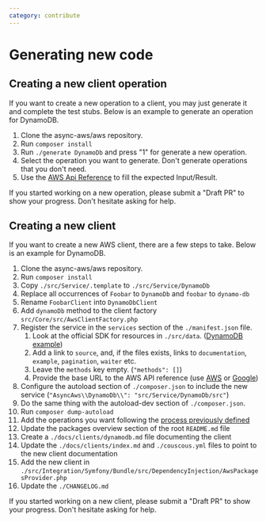 ```yaml
---
category: contribute
---
```


# Generating new code

## Creating a new client operation

If you want to create a new operation to a client, you may just generate it and complete the
test stubs. Below is an example to generate an operation for DynamoDB.

1. Clone the async-aws/aws repository.
1. Run `composer install`
1. Run `./generate DynamoDb` and press "1" for generate a new operation.
1. Select the operation you want to generate. Don't generate operations that you don't need.
1. Use the [AWS Api Reference](https://docs.aws.amazon.com/amazondynamodb/latest/APIReference/API_Operations.html) to fill the expected Input/Result.

If you started working on a new operation, please submit a "Draft PR" to show your
progress. Don't hesitate asking for help.

## Creating a new client

If you want to create a new AWS client, there are a few steps to take. Below
is an example for DynamoDB.

1. Clone the async-aws/aws repository.
1. Run `composer install`
1. Copy `./src/Service/.template` to `./src/Service/DynamoDb`
1. Replace all occurrences of `Foobar` to `DynamoDb` and `foobar` to `dynamo-db`
1. Rename `FoobarClient` into `DynamoDbClient`
1. Add `dynamoDb` method to the client factory `src/Core/src/AwsClientFactory.php`
1. Register the service in the `services` section of the `./manifest.json` file.
   1. Look at the official SDK for resources in `./src/data`. ([DynamoDB example](https://github.com/aws/aws-sdk-php/tree/3.133.23/src/data/dynamodb/2012-08-10))
   1. Add a link to `source`, and, if the files exists, links to `documentation`, `example`, `pagination`, `waiter` etc.
   1. Leave the `methods` key empty. (`"methods": []`)
   1. Provide the base URL to the AWS API reference (use [AWS](https://docs.aws.amazon.com/) or [Google](https://www.google.com/search?q=dynamodb+api+reference))
1. Configure the autoload section of `./composer.json` to include the new service (`"AsyncAws\\DynamoDb\\": "src/Service/DynamoDb/src"`)
1. Do the same thing with the autoload-dev section of `./composer.json`.
1. Run `composer dump-autoload`
1. Add the operations you want following the [process previously defined](#creating-a-new-client-operation)
1. Update the packages overview section of the root `README.md` file
1. Create a `./docs/clients/dynamodb.md` file documenting the client
1. Update the `./docs/clients/index.md` and `./couscous.yml` files to point to the new client documentation
1. Add the new client in `./src/Integration/Symfony/Bundle/src/DependencyInjection/AwsPackagesProvider.php`
1. Update the `./CHANGELOG.md`

If you started working on a new client, please submit a "Draft PR" to show your
progress. Don't hesitate asking for help.
